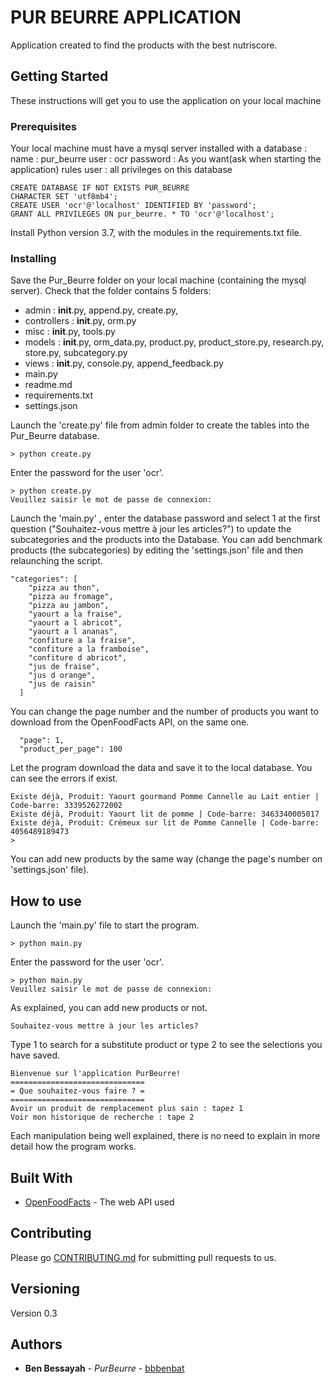 # PUR BEURRE  APPLICATION

Application created to find the products with the best nutriscore.

## Getting Started

These instructions will get you to use the application on your local machine

### Prerequisites

Your local machine must have a mysql server installed with a database :
name : pur_beurre
user : ocr
password : As you want(ask when starting the application)
rules user : all privileges on this database

```
CREATE DATABASE IF NOT EXISTS PUR_BEURRE
CHARACTER SET 'utf8mb4';
CREATE USER 'ocr'@'localhost' IDENTIFIED BY 'password';
GRANT ALL PRIVILEGES ON pur_beurre. * TO 'ocr'@'localhost';
```
Install Python version 3.7, with the modules in the requirements.txt file.

### Installing

Save the Pur_Beurre folder on your local machine (containing the mysql server).
Check that the folder contains 5 folders:
- admin : 
    __init__.py,
    append.py,
    create.py,
- controllers : 
    __init__.py,
    orm.py
- misc :
    __init__.py,
    tools.py
- models :
    __init__.py,
    orm_data.py,
    product.py,
    product_store.py,
    research.py,
    store.py,
    subcategory.py
- views :
    __init__.py,
    console.py,
    append_feedback.py
- main.py
- readme.md
- requirements.txt
- settings.json

Launch the 'create.py' file from admin folder to create the tables into the Pur_Beurre database.

```
> python create.py
```
Enter the password for the user 'ocr'.
```
> python create.py
Veuillez saisir le mot de passe de connexion:
```

Launch the 'main.py' , enter the database password and select 1 at the first question 
("Souhaitez-vous mettre à jour les articles?") to update the subcategories and the products into the Database. 
You can add benchmark products (the subcategories) by editing the 'settings.json' file and then relaunching the script.

```
"categories": [
    "pizza au thon",
    "pizza au fromage",
    "pizza au jambon",
    "yaourt a la fraise",
    "yaourt a l abricot",
    "yaourt a l ananas",
    "confiture a la fraise",
    "confiture a la framboise",
    "confiture d abricot",
    "jus de fraise",
    "jus d orange",
    "jus de raisin"
  ]
```

You can change the page number and the number of products you want to download from the OpenFoodFacts API,
 on the same one.

```
  "page": 1,
  "product_per_page": 100
```

Let the program download the data and save it to the local database.
You can see the errors if exist.
```
Existe déjà, Produit: Yaourt gourmand Pomme Cannelle au Lait entier | Code-barre: 3339526272002
Existe déjà, Produit: Yaourt lit de pomme | Code-barre: 3463340005017
Existe déjà, Produit: Crémeux sur lit de Pomme Cannelle | Code-barre: 4056489189473
>
```
You can add new products by the same way (change the page's number on 
'settings.json' file).

## How to use

Launch the 'main.py' file to start the program.

```
> python main.py
```
Enter the password for the user 'ocr'.
```
> python main.py
Veuillez saisir le mot de passe de connexion:
```
As explained, you can add new products or not.
```
Souhaitez-vous mettre à jour les articles?
```
Type 1 to search for a substitute product or type 2 to see the selections you have saved.
```
Bienvenue sur l'application PurBeurre!
==============================
= Que souhaitez-vous faire ? =
==============================
Avoir un produit de remplacement plus sain : tapez 1
Voir mon historique de recherche : tape 2
```

Each manipulation being well explained, there is no need to explain in more detail how the program works.

## Built With

* [OpenFoodFacts](https://wiki.openfoodfacts.org/) - The web API used

## Contributing

Please go [CONTRIBUTING.md](https://github.com/bbbenbat/Projet_5_Pur_Beurre/pulls) for submitting pull requests to us.

## Versioning

Version 0.3

## Authors

* **Ben Bessayah** - *PurBeurre* - [bbbenbat](https://github.com/bbbenbat)




